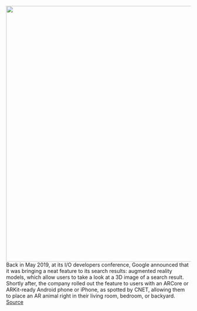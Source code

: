<img src='https://cdn.vox-cdn.com/thumbor/ddFy2wz7ahwwIdQQtnrcrk_L6WE=/0x0:1920x1081/1200x800/filters:focal(406x382:712x688)/cdn.vox-cdn.com/uploads/chorus_image/image/63935491/IMG_8346.0.jpg' width='700px' /><br/>
Back in May 2019, at its I/O developers conference, Google announced that it was bringing a neat feature to its search results: augmented reality models, which allow users to take a look at a 3D image of a search result. Shortly after, the company rolled out the feature to users with an ARCore or ARKit-ready Android phone or iPhone, as spotted by CNET, allowing them to place an AR animal right in their living room, bedroom, or backyard.
<a href='https://www.theverge.com/2019/6/2/18649312/google-ar-search-results-animals-3d-model-augmented-reality-lions-tigers-bears-oh-my'> Source <a/>